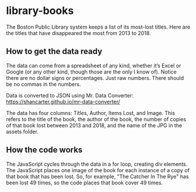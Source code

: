 # library-books
The Boston Public Library system keeps a list of its most-lost titles. Here are the titles that have disappeared the most from 2013 to 2018.

## How to get the data ready
The data can come from a spreadsheet of any kind, whether it’s Excel or Google (or any other kind, though those are the only I know of). Notice there are no dollar signs or percentages. Just raw numbers. There should be no commas in the numbers. 

Data is converted to JSON using Mr. Data Converter: https://shancarter.github.io/mr-data-converter/

The data has four columns: Titles, Author, Items Lost, and Image. This refers to the title of the book, the author of the book, the number of copies of that book lost between 2013 and 2018, and the name of the JPG in the assets folder.

## How the code works

The JavaScript cycles through the data in a for loop, creating div elements. The JavaScript places one image of the book for each instance of a copy of that book that has been lost. So, for example, "The Catcher In The Rye" has been lost 49 times, so the code places that book cover 49 times.
